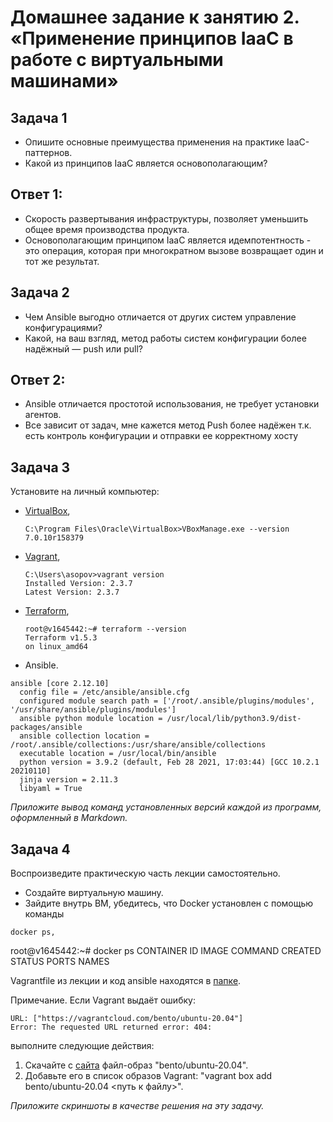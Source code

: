 
# Домашнее задание к занятию 2. «Применение принципов IaaC в работе с виртуальными машинами»


## Задача 1

- Опишите основные преимущества применения на практике IaaC-паттернов.
- Какой из принципов IaaC является основополагающим?
  
## Ответ 1:

- Скорость развертывания инфраструктуры, позволяет уменьшить общее время производства продукта.
- Основополагающим принципом IaaC является идемпотентность - это операция, которая при многократном вызове возвращает один и тот же результат.
  
## Задача 2

- Чем Ansible выгодно отличается от других систем управление конфигурациями?
- Какой, на ваш взгляд, метод работы систем конфигурации более надёжный — push или pull?

## Ответ 2:

- Ansible отличается простотой использования, не требует установки агентов.
- Все зависит от задач, мне кажется метод Push более надёжен т.к. есть контроль конфигурации и отправки ее корректному хосту

## Задача 3

Установите на личный компьютер:

- [VirtualBox](https://www.virtualbox.org/),
    ```
  C:\Program Files\Oracle\VirtualBox>VBoxManage.exe --version
  7.0.10r158379
  
- [Vagrant](https://github.com/netology-code/devops-materials),
  ```
  C:\Users\asopov>vagrant version
  Installed Version: 2.3.7
  Latest Version: 2.3.7
  
- [Terraform](https://github.com/netology-code/devops-materials/blob/master/README.md),
  ````
  root@v1645442:~# terraform --version
  Terraform v1.5.3
  on linux_amd64

- Ansible.
````
ansible [core 2.12.10]
  config file = /etc/ansible/ansible.cfg
  configured module search path = ['/root/.ansible/plugins/modules', '/usr/share/ansible/plugins/modules']
  ansible python module location = /usr/local/lib/python3.9/dist-packages/ansible
  ansible collection location = /root/.ansible/collections:/usr/share/ansible/collections
  executable location = /usr/local/bin/ansible
  python version = 3.9.2 (default, Feb 28 2021, 17:03:44) [GCC 10.2.1 20210110]
  jinja version = 2.11.3
  libyaml = True
````


*Приложите вывод команд установленных версий каждой из программ, оформленный в Markdown.*

## Задача 4 

Воспроизведите практическую часть лекции самостоятельно.

- Создайте виртуальную машину.
- Зайдите внутрь ВМ, убедитесь, что Docker установлен с помощью команды
```
docker ps,
```
root@v1645442:~# docker ps
CONTAINER ID   IMAGE     COMMAND   CREATED   STATUS    PORTS     NAMES


Vagrantfile из лекции и код ansible находятся в [папке](https://github.com/netology-code/virt-homeworks/tree/virt-11/05-virt-02-iaac/src).

Примечание. Если Vagrant выдаёт ошибку:
```
URL: ["https://vagrantcloud.com/bento/ubuntu-20.04"]     
Error: The requested URL returned error: 404:
```

выполните следующие действия:

1. Скачайте с [сайта](https://app.vagrantup.com/bento/boxes/ubuntu-20.04) файл-образ "bento/ubuntu-20.04".
2. Добавьте его в список образов Vagrant: "vagrant box add bento/ubuntu-20.04 <путь к файлу>".

*Приложите скриншоты в качестве решения на эту задачу.*
